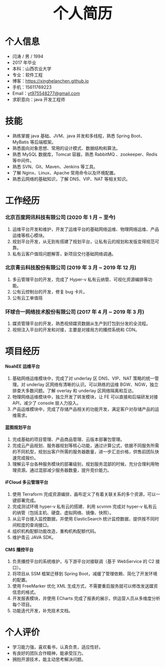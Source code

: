 # <center><font size=7>个人简历</font></center>

# 个人信息

* 闫涛 / 男 / 1994
* 2017 年毕业
* 本科：山西农业大学
* 专业：软件工程
* 博客：https://xinghelanchen.github.io
* 手机：15611769223
* Email：yt975548277@gmail.com
* 求职意向：java 开发工程师



# 技能

* 熟练掌握 java 基础、JVM、java 并发和多线程，熟悉 Spring Boot、MyBatis 等后端框架。
* 熟悉面向对象思想、常用的设计模式、数据结构和算法。
* 熟悉 MySQL 数据库，Tomcat 容器，熟悉 RabbitMQ 、zookeeper、Redis 等中间件。
* 熟悉 SVN、Git、Maven、Jenkins 等工具。
* 了解 Nginx、Linux、Apache 常用命令以及环境配置。
* 熟悉云网络的基础知识，了解 DNS、VIP、NAT 等相关知识。


# 工作经历

### 北京百度网讯科技有限公司 (2020 年 1 月 ~ 至今)

1. 运维平台开发和维护，开发了运维平台的基础网络运维、物理网络运维、产品运维等核心模块。
2. 规划平台开发，从无到有搭建了规划平台，让私有云的规划和发版变得规范可靠。
3. 私有云客户值班问题解答，新项目交付基础网络调通。


### 北京青云科技股份有限公司 (2019 年 3 月 ~ 2019 年 12 月)

1. 多云管理平台的开发，完成了 Hyper-v 私有云纳管、可视化资源编排等功能。
2. 公有云控制台的开发，修复 bug 卡片。
3. 公有云工单值班


### 环球合一网络技术股份有限公司 (2017 年 4 月 ~ 2019 年 3 月)

1. 媒资管理平台的开发，熟悉视频媒资数据从生产到打包到分发的全流程。
2. 视频注入平台的开发和对接，主要是对接局方的播控系统和 CDN。



# 项目经历

#### NoahEE 运维平台

1. 基础网络运维模块中，完成了对 underlay 区 DNS、VIP、NAT 策略的统一管理。对 underlay 区网络有清晰的认识。可以熟练的运维 BGW、NGW，独立排查大多数问题。了解 overlay 和 underlay 区网络隔离和互访。
2. 物理网络运维模块中，独立开发了转发模块，让 FE 可以直接和后端研发对接 API，减少了 console 层人力投入。
3. 产品运维模块中，完成了存储产品相关的功能开发，满足客户对存储产品的运维需求。


#### 蓝图规划平台

1. 完成基础的项目管理、产品商品管理、云版本部署包管理。
2. 完成云产品规划、服务器规划等核心功能，通过计算公式，依据不同服务所需的不同机型，规划出客户所需的服务器数量，进一步汇总价格，供售前团队快速完成报价。
3. 理解云平台各种服务模块的部署级别，规划服务混部的时候，充分合理利用物理资源。通过混部减少服务器数量，提升竞价能力。


#### iFCloud 多云管理平台

1. 使用 Terraform 完成资源编排，画布定义了有着关联关系的多个资源，可以一键部署完成。
2. 完成测试环境 hyper-v 私有云的搭建、利用 scvmm 完成对 hyper-v 私有云的纳管（包括主机、硬盘、虚拟网络、镜像、快照）。
3. 从云平台接入监控数据，并使用 ElasticSearch 统计监控数据，提供按不同时间粒度的查询接口。
4. 组织机构配额功能改造，重构机构配额代码。
5. 维护青云 JAVA SDK。


#### CMS 播控平台

1. 负责播控平台的系统维护，与下游平台对接联调（基于 WebService 的 C2 接口）。
2. 将项目从 SSM 框架迁移到 Spring Boot，减缓了管理依赖、简化了开发环境的配置。
3. 使用 FreeMarker 优化 XML 生成方式，不需要重启服务就可以修改发送媒资信息的格式。
5. 开发报表模块，并使用 ECharts 完成了报表的展示，供运营人员从多维度分析每个项目。
6. 功能迭代开发，补充技术文档。


# 个人评价

* 学习能力强，喜欢看书，认真负责，适应性好。
* 有良好的团队合作精神，能承受压力。
* 拥抱开源技术，能主动思考解决问题。